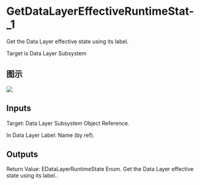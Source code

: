 # GetDataLayerEffectiveRuntimeStat-_1

Get the Data Layer effective state using its label.

Target is Data Layer Subsystem

## 图示

![]($-20221218-18345670.png)

## Inputs

Target: Data Layer Subsystem Object Reference.

In Data Layer Label: Name (by ref).  

## Outputs

Return Value: EDataLayerRuntimeState Enum. Get the Data Layer effective state using its label..

